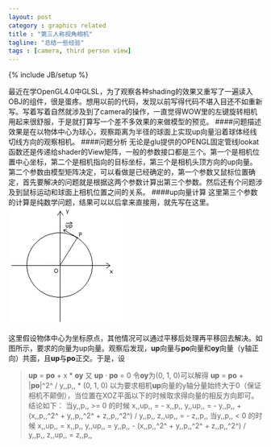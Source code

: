 ```yaml
---
layout: post
category : graphics related
title : "第三人称视角相机"
tagline: "总结一些经验"
tags : [camera, third person view]
---
```

{% include JB/setup %}

最近在学OpenGL4.0中GLSL，为了观察各种shading的效果又重写了一遍读入OBJ的组件，很是蛋疼。想用以前的代码，发现以前写得代码不堪入目还不如重新写。写着写着自然就涉及到了camera的操作，一直觉得WOW里的左键旋转相机用起来很舒服，于是就打算写一个差不多效果的来做模型的预览。
####问题描述
效果是在以物体中心为球心，观察距离为半径的球面上实现up向量沿着球体经线切线方向的观察相机。
####问题分析
无论是glu提供的OPENGL固定管线lookat函数还是传递给shader的View矩阵，一般的参数接口都是三个。第一个是相机位置中心坐标，第二个是相机指向的目标坐标，第三个是相机头顶方向的up向量。第二个参数由模型矩阵决定，可以看做是已经确定的，第一个参数又鼠标位置确定，首先要解决的问题就是根据这两个参数计算出第三个参数。然后还有个问题涉及到鼠标运动和球面上相机位置之间的关系。
####up向量计算
这里第三个参数的计算是纯数学问题，结果可以以后拿来直接用，就先写在这里。
![image](http://github.com/wunf/Wunf.github.io/raw/master/pictures/p1.jpg)

这里假设物体中心为坐标原点，其他情况可以通过平移后处理再平移回去解决。如图所示，要求的向量为up向量。观察后发现，**up**向量与**po**向量和**oy**向量（y轴正向）共面，且**up**与**po**正交。于是，设
>**up** = **po** + x * **oy** 
>又 **up** · **po** = 0
令**oy**为(0, 1, 0)可以解得
>**up** = **po** + |**po**|^2^ / y,,p,, * (0, 1, 0) 
以为要求相机**up**向量的y轴分量始终大于0（保证相机不颠倒），当位置在XOZ平面以下的时候取求得向量的相反方向即可。结论如下：
>当y,,p,, >= 0 的时候
>x,,up,, = - x,,p,,
>y,,up,, = - y,,p,, + (x,,p,,^2^ + y,,p,,^2^ + z,,p,,^2^) / y,,p,,
>z,,up,, = - z,,p,,
>当y,,p,, < 0 的时候
>x,,up,, = x,,p,,
>y,,up,, = y,,p,, - (x,,p,,^2^ + y,,p,,^2^ + z,,p,,^2^) / y,,p,,
>z,,up,, = z,,p,,
